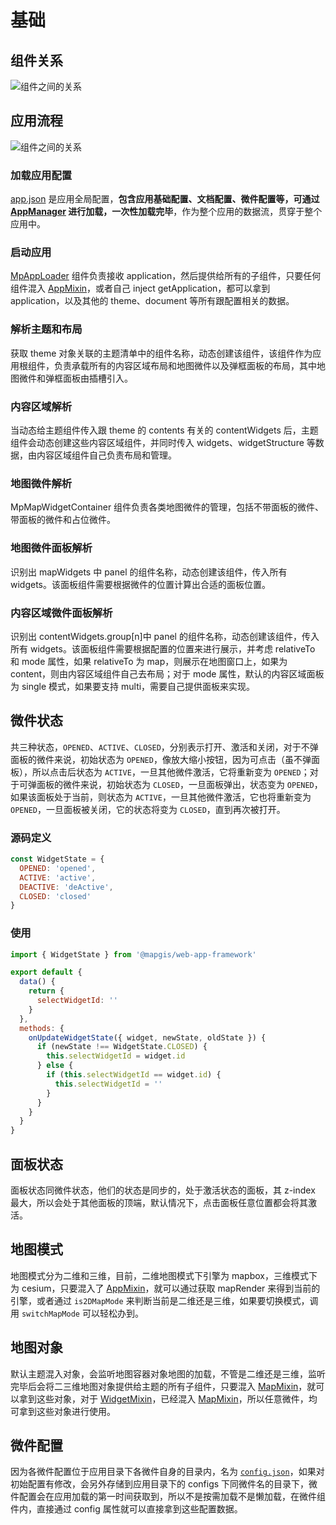 # 基础

## 组件关系

<img :src="$withBase('/images/components-relation.png')" alt="组件之间的关系">

## 应用流程

<img :src="$withBase('/images/app-flow.png')" alt="组件之间的关系">

### 加载应用配置

[app.json](<(/zh/guide/introduction/config.html#app-json)>) 是应用全局配置，**包含应用基础配置、文档配置、微件配置等，可通过 [AppManager](/zh/api/reference/builder/manager.html#appmanager) 进行加载，一次性加载完毕**，作为整个应用的数据流，贯穿于整个应用中。

### 启动应用

[MpAppLoader](/zh/components/app-loader.html) 组件负责接收 application，然后提供给所有的子组件，只要任何组件混入 [AppMixin](/zh/api/reference/app-mixin.html)，或者自己 inject getApplication，都可以拿到 application，以及其他的 theme、document 等所有跟配置相关的数据。

### 解析主题和布局

获取 theme 对象关联的主题清单中的组件名称，动态创建该组件，该组件作为应用根组件，负责承载所有的内容区域布局和地图微件以及弹框面板的布局，其中地图微件和弹框面板由插槽引入。

### 内容区域解析

当动态给主题组件传入跟 theme 的 contents 有关的 contentWidgets 后，主题组件会动态创建这些内容区域组件，并同时传入 widgets、widgetStructure 等数据，由内容区域组件自己负责布局和管理。

### 地图微件解析

MpMapWidgetContainer 组件负责各类地图微件的管理，包括不带面板的微件、带面板的微件和占位微件。

### 地图微件面板解析

识别出 mapWidgets 中 panel 的组件名称，动态创建该组件，传入所有 widgets。该面板组件需要根据微件的位置计算出合适的面板位置。

### 内容区域微件面板解析

识别出 contentWidgets.group[n]中 panel 的组件名称，动态创建该组件，传入所有 widgets。该面板组件需要根据配置的位置来进行展示，并考虑 relativeTo 和 mode 属性，如果 relativeTo 为 map，则展示在地图窗口上，如果为 content，则由内容区域组件自己去布局；对于 mode 属性，默认的内容区域面板为 single 模式，如果要支持 multi，需要自己提供面板来实现。

## 微件状态

共三种状态，`OPENED`、`ACTIVE`、`CLOSED`，分别表示打开、激活和关闭，对于不弹面板的微件来说，初始状态为 `OPENED`，像放大缩小按钮，因为可点击（虽不弹面板），所以点击后状态为 `ACTIVE`，一旦其他微件激活，它将重新变为 `OPENED`；对于可弹面板的微件来说，初始状态为 `CLOSED`，一旦面板弹出，状态变为 `OPENED`，如果该面板处于当前，则状态为 `ACTIVE`，一旦其他微件激活，它也将重新变为 `OPENED`，一旦面板被关闭，它的状态将变为 `CLOSED`，直到再次被打开。

### 源码定义

```js
const WidgetState = {
  OPENED: 'opened',
  ACTIVE: 'active',
  DEACTIVE: 'deActive',
  CLOSED: 'closed'
}
```

### 使用

```js
import { WidgetState } from '@mapgis/web-app-framework'

export default {
  data() {
    return {
      selectWidgetId: ''
    }
  },
  methods: {
    onUpdateWidgetState({ widget, newState, oldState }) {
      if (newState !== WidgetState.CLOSED) {
        this.selectWidgetId = widget.id
      } else {
        if (this.selectWidgetId == widget.id) {
          this.selectWidgetId = ''
        }
      }
    }
  }
}
```

## 面板状态

面板状态同微件状态，他们的状态是同步的，处于激活状态的面板，其 z-index 最大，所以会处于其他面板的顶端，默认情况下，点击面板任意位置都会将其激活。

## 地图模式

地图模式分为二维和三维，目前，二维地图模式下引擎为 mapbox，三维模式下为 cesium，只要混入了 [AppMixin](/zh/api/reference/app-mixin.html)，就可以通过获取 mapRender 来得到当前的引擎，或者通过 `is2DMapMode` 来判断当前是二维还是三维，如果要切换模式，调用 `switchMapMode` 可以轻松办到。

## 地图对象

默认主题混入对象，会监听地图容器对象地图的加载，不管是二维还是三维，监听完毕后会将二三维地图对象提供给主题的所有子组件，只要混入 [MapMixin](/zh/api/reference/map-mixin.html)，就可以拿到这些对象，对于 [WidgetMixin](/zh/api/reference/widget-mixin.html)，已经混入 [MapMixin](/zh/api/reference/map-mixin.html)，所以任意微件，均可拿到这些对象进行使用。

## 微件配置

因为各微件配置位于应用目录下各微件自身的目录内，名为 [`config.json`](/zh/guide/introduction/config.html#widget)，如果对初始配置有修改，会另外存储到应用目录下的 configs 下同微件名的目录下，微件配置会在应用加载的第一时间获取到，所以不是按需加载不是懒加载，在微件组件内，直接通过 config 属性就可以直接拿到这些配置数据。
